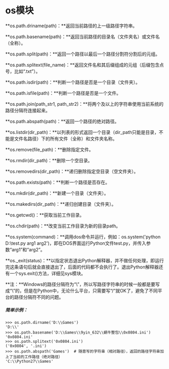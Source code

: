 # os模块

**os.path.driname\(path\)：**返回当前路径的上一级路径字符串。

**os.path.basename\(path\)：**返回当前路径的目录名（文件夹名）或文件名（全称）。

**os.path.split\(path\)：**返回一个路径以最后一个路径分割符分割后的元组。

**os.path.splitext\(file\_name\)：**返回文件名和其后缀组成的元组（后缀包含点号，比如“.txt”）。

**os.path.isdir\(path\)：**判断一个路径是否是一个目录（文件夹）。

**os.path.isfile\(path\)：**判断一个路径是否是一个文件。

**os.path.join\(path\_str1, path\_str2\)：**将两个及以上的字符串使用当前系统的路径分隔符连接起来。

**os.path.abspath\(path\)：**返回一个路径的绝对路径。

**os.listdir\(dir\_path\)：**以列表的形式返回一个目录（dir\_path只能是目录，不能是文件名路径）下的所有文件（全称）和文件夹名称。

**os.remove\(file\_path\)：**删除指定文件。

**os.rmdir\(dir\_path\)：**删除一个空目录。

**os.removedirs\(dir\_path\)：**递归删除指定空目录（空文件夹）。

**os.path.exists\(path\)：**判断一个路径是否存在。

**os.mkdir\(dir\_path\)：**新建一个目录（文件夹）。

**os.makedirs\(dir\_path\)：**递归创建目录（文件夹）。

**os.getcwd\(\)：**获取当前工作目录。

**os.chdir\(path\)：**改变当前工作目录为新的目录path。

**os.system\(command\)：**调用dos命令并运行，例如：os.system\('python D:\\test.py arg1 arg2'\)，即在DOS界面运行Python文件test.py，并传入参数“arg1”和“arg2”。

**os.\_exit\(status\)：**以指定状态退出Python解释器，并不做任何处理，即运行完这条语句后就会直接退出了，后面的代码都不会执行了。退出Python解释器还有一个sys.exit\(\)方法，详细见sys模块。



**注：**Windows的路径分隔符为“\”，所以写路径字符串的时候一般都是要写成“\\”的，但是在Python中，无论什么平台，只需要写“/”就OK了，避免了不同平台的路径分隔符不同的问题。



##### 简单示例：

```
>>> os.path.dirname('D:\\Games')
'D:\\'
>>> os.path.basename('D:\\Games\\9yin_632\\蜗牛整包\\0x0804.ini')
'0x0804.ini'
>>> os.path.splitext('0x0804.ini')
('0x0804', '.ini')
>>> os.path.abspath('Games')  # 随意写的字符串（相对路径），返回的路径字符串加上了当前的工作路径（绝对路径）
'C:\\Python27\\Games'
```



